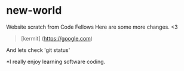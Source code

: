# new-world

Website scratch from Code Fellows
Here are some more changes.  <3
>[kermit] (<https://google.com>)

And lets check 'git status'

*I really enjoy learning software coding.
